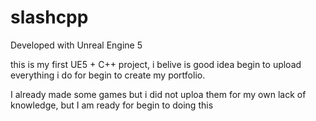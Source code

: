 # slashcpp

Developed with Unreal Engine 5

this is my first UE5 + C++ project, i belive is good idea begin to upload everything i do for
begin to create my portfolio.

I already made some games but i did not uploa them for my own lack of knowledge,
but I am ready for begin to doing this

